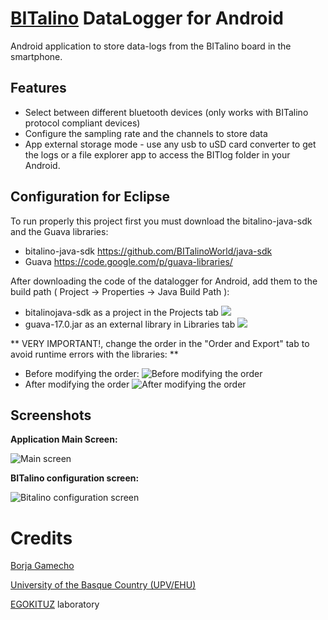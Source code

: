[BITalino](http://www.bitalino.com) DataLogger for Android
===
Android application to store data-logs from the BITalino board in the smartphone. 

## Features
* Select between different bluetooth devices (only works with BITalino protocol compliant devices)
* Configure the sampling rate and the channels to store data
* App external storage mode - use any usb to uSD card converter to get the logs or a file explorer app to access the BITlog folder in your Android.

## Configuration for Eclipse
To run properly this project first you must download the bitalino-java-sdk and the Guava libraries: 
* bitalino-java-sdk https://github.com/BITalinoWorld/java-sdk
* Guava https://code.google.com/p/guava-libraries/

After downloading the code of the datalogger for Android, add them to the build path ( Project -> Properties -> Java Build Path ): 
* bitalinojava-sdk as a project in the Projects tab 
![](https://github.com/BITalinoWorld/android-datalogger-egokituz/blob/master/readme-images/step-by-step/bitalino-logger-conf-projects.png)
* guava-17.0.jar as an external library in Libraries tab
![](https://github.com/BITalinoWorld/android-datalogger-egokituz/blob/master/readme-images/step-by-step/bitalino-logger-conf-external-jars.png)

** VERY IMPORTANT!, change the order in the "Order and Export" tab to avoid runtime errors with the libraries: **
* Before modifying the order:
![Before modifying the order](https://github.com/BITalinoWorld/android-datalogger-egokituz/blob/master/readme-images/step-by-step/bitalino-logger-conf-before.png)
* After modifying the order
![After modifying the order](https://github.com/BITalinoWorld/android-datalogger-egokituz/blob/master/readme-images/step-by-step/bitalino-logger-conf-after.png)

    
## Screenshots
**Application Main Screen:**

![Main screen](https://github.com/BITalinoWorld/android-datalogger-egokituz/blob/master/readme-images/main1.png)

**BITalino configuration screen:**

![Bitalino configuration screen](https://github.com/BITalinoWorld/android-datalogger-egokituz/blob/master/readme-images/Configuration.png)

Credits
===
[Borja Gamecho](https://github.com/bgamecho)

[University of the Basque Country (UPV/EHU)](http://www.ehu.es/)

[EGOKITUZ](http://www.egokituz.org/) laboratory 
